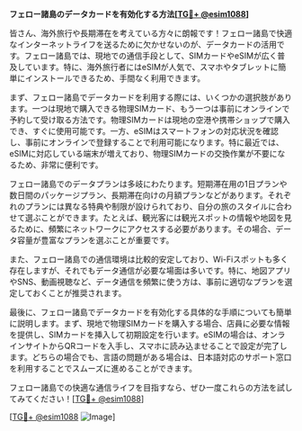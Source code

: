 **フェロー諸島のデータカードを有効化する方法[[TG💪+ @esim1088](https://t.me/s/esim1088)]**

皆さん、海外旅行や長期滞在を考えている方々に朗報です！フェロー諸島で快適なインターネットライフを送るために欠かせないのが、データカードの活用です。フェロー諸島では、現地での通信手段として、SIMカードやeSIMが広く普及しています。特に、海外旅行者にはeSIMが人気で、スマホやタブレットに簡単にインストールできるため、手間なく利用できます。

まず、フェロー諸島でデータカードを利用する際には、いくつかの選択肢があります。一つは現地で購入できる物理SIMカード、もう一つは事前にオンラインで予約して受け取る方法です。物理SIMカードは現地の空港や携帯ショップで購入でき、すぐに使用可能です。一方、eSIMはスマートフォンの対応状況を確認し、事前にオンラインで登録することで利用可能になります。特に最近では、eSIMに対応している端末が増えており、物理SIMカードの交換作業が不要になるため、非常に便利です。

フェロー諸島でのデータプランは多岐にわたります。短期滞在用の1日プランや数日間のパッケージプラン、長期滞在向けの月額プランなどがあります。それぞれのプランには異なる特典や制限が設けられており、自分の旅のスタイルに合わせて選ぶことができます。たとえば、観光客には観光スポットの情報や地図を見るために、頻繁にネットワークにアクセスする必要があります。その場合、データ容量が豊富なプランを選ぶことが重要です。

また、フェロー諸島での通信環境は比較的安定しており、Wi-Fiスポットも多く存在しますが、それでもデータ通信が必要な場面は多いです。特に、地図アプリやSNS、動画視聴など、データ通信を頻繁に使う方は、事前に適切なプランを選定しておくことが推奨されます。

最後に、フェロー諸島でデータカードを有効化する具体的な手順についても簡単に説明します。まず、現地で物理SIMカードを購入する場合、店員に必要な情報を提供し、SIMカードを挿入して初期設定を行います。eSIMの場合は、オンラインサイトからQRコードを入手し、スマホに読み込ませることで設定が完了します。どちらの場合でも、言語の問題がある場合は、日本語対応のサポート窓口を利用することでスムーズに進めることができます。

フェロー諸島での快適な通信ライフを目指すなら、ぜひ一度これらの方法を試してみてください！[[TG💪+ @esim1088](https://t.me/s/esim1088)]

[[TG💪+ @esim1088](https://t.me/s/esim1088) ![Image](https://i.postimg.cc/Y0z9fWf4/image.png)]